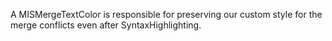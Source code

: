 A MISMergeTextColor is responsible for preserving our custom style for the merge conflicts even after SyntaxHighlighting.